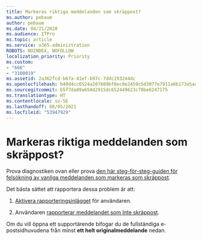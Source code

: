 ```yaml
---
title: Markeras riktiga meddelanden som skräppost?
ms.author: pebaum
author: pebaum
ms.date: 04/21/2020
ms.audience: ITPro
ms.topic: article
ms.service: o365-administration
ROBOTS: NOINDEX, NOFOLLOW
localization_priority: Priority
ms.custom:
- "666"
- "3100019"
ms.assetid: 2a362fcd-b67a-41ef-b97c-7ddc193244dc
ms.openlocfilehash: b40d4cc6524a207889bf8ec0e2459c5d3077e7911a0b173a5ac87bb330d5d2cb
ms.sourcegitcommit: b5f7da89a650d2915dc652449623c78be6247175
ms.translationtype: HT
ms.contentlocale: sv-SE
ms.lasthandoff: 08/05/2021
ms.locfileid: "53947929"
---
```

# <a name="do-you-have-legitimate-messages-being-marked-as-spam"></a>Markeras riktiga meddelanden som skräppost?

Prova diagnostiken ovan eller prova [den här steg-för-steg-guiden för felsökning av vanliga meddelanden som markeras som skräppost](https://docs.microsoft.com/microsoft-365/security/office-365-security/anti-spam-protection).
  
Det bästa sättet att rapportera dessa problem är att:

1. [Aktivera rapporteringsinlägget](https://docs.microsoft.com/microsoft-365/security/office-365-security/enable-the-report-message-add-in) för användaren.

2. Användaren [rapporterar meddelandet som Inte skräppost](https://support.office.com/article/use-the-report-message-add-in-b5caa9f1-cdf3-4443-af8c-ff724ea719d2).

Om du vill öppna ett supportärende bifogar du de fullständiga e-postsidhuvudena från minst **ett helt originalmeddelande** nedan.
  